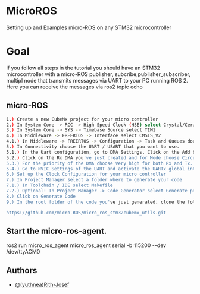 
# MicroROS

Setting up and Examples micro-ROS on any STM32 microcontroller



# Goal
If you follow all steps in the tutorial you should have an STM32 microcontroller with a micro-ROS publisher, subcribe,publisher_subscriber, multipl node that transmits messages via UART to your PC running ROS 2. Here you can receive the messages via ros2 topic echo



## micro-ROS

```bash
1.) Create a new CubeMx project for your micro controller
2.) In System Core -> RCC -> High Speed Clock (HSE) select Crystal/Ceramic Resonator
3.) In System Core -> SYS -> Timebase Source select TIM1
4.) In Middleware -> FREERTOS -> Interface select CMSIS_V2
4.1.) In Middleware -> FREERTOS -> Configuration -> Task and Queues double click the defaultTask and set a stack size of 3000. It has to be greater than 10.000 byte (3000 words * 4 byte = 12.000 byte).
5.) In Connectivity choose the UART / USART that you want to use.
5.1.) In the Uart configuration, go to DMA Settings. Click on the Add button. Click on the Select dropdown and choose both Rx and Tx.
5.2.) Click on the Rx DMA you've just created and for Mode choose Circular.
5.3.) For the priority of the DMA choose Very high for both Rx and Tx.
5.4.) Go to NVIC Settings of the UART and activate the UARTx global interrupt.
6.) Set up the Clock Configuration for your micro controller
7.) In Project Manager select a folder where to generate your code
7.1.) In Toolchain / IDE select Makefile
7.2.) Optional: In Project Manager -> Code Generator select Generate peripheral intitialization as a pair of '.c/.h' files per peripheral
8.) Click on Generate Code
9.) In the root folder of the code you've just generated, clone the following repository (into a subfolder, don't change its name).:

https://github.com/micro-ROS/micro_ros_stm32cubemx_utils.git
```



## Start the micro-ros-agent.
ros2 run micro_ros_agent micro_ros_agent serial -b 115200 --dev /dev/ttyACM0

## Authors

- [@(yuthnea)Rith-Josef](https://github.com/yuthnea/MicroROS)


